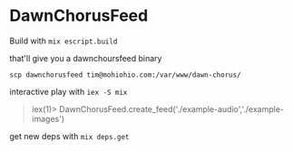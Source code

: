 # DawnChorusFeed

Build with
`mix escript.build`

that'll give you a dawnchoursfeed binary

`scp dawnchorusfeed tim@mohiohio.com:/var/www/dawn-chorus/`

interactive play with
`iex -S mix`

> iex(1)> DawnChorusFeed.create_feed('./example-audio','./example-images')

get new deps with
`mix deps.get`
